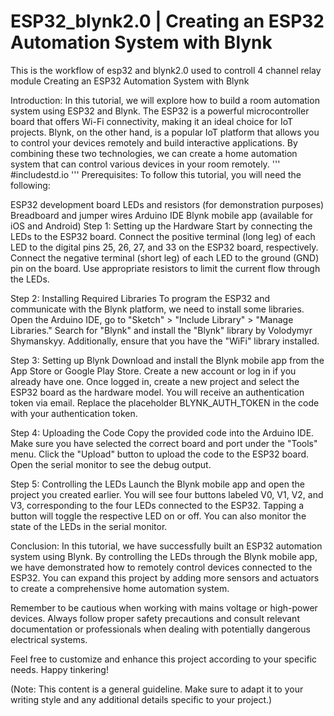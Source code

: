 # ESP32_blynk2.0 | Creating an ESP32 Automation System with Blynk
This is the workflow of esp32 and blynk2.0 used to controll 4 channel relay module 
Creating an ESP32 Automation System with Blynk

Introduction:
In this tutorial, we will explore how to build a room automation system using ESP32 and Blynk. The ESP32 is a powerful microcontroller board that offers Wi-Fi connectivity, making it an ideal choice for IoT projects. Blynk, on the other hand, is a popular IoT platform that allows you to control your devices remotely and build interactive applications. By combining these two technologies, we can create a home automation system that can control various devices in your room remotely.
'''
#includestd.io
'''
Prerequisites:
To follow this tutorial, you will need the following:

ESP32 development board
LEDs and resistors (for demonstration purposes)
Breadboard and jumper wires
Arduino IDE
Blynk mobile app (available for iOS and Android)
Step 1: Setting up the Hardware
Start by connecting the LEDs to the ESP32 board. Connect the positive terminal (long leg) of each LED to the digital pins 25, 26, 27, and 33 on the ESP32 board, respectively. Connect the negative terminal (short leg) of each LED to the ground (GND) pin on the board. Use appropriate resistors to limit the current flow through the LEDs.

Step 2: Installing Required Libraries
To program the ESP32 and communicate with the Blynk platform, we need to install some libraries. Open the Arduino IDE, go to "Sketch" > "Include Library" > "Manage Libraries." Search for "Blynk" and install the "Blynk" library by Volodymyr Shymanskyy. Additionally, ensure that you have the "WiFi" library installed.

Step 3: Setting up Blynk
Download and install the Blynk mobile app from the App Store or Google Play Store. Create a new account or log in if you already have one. Once logged in, create a new project and select the ESP32 board as the hardware model. You will receive an authentication token via email. Replace the placeholder BLYNK_AUTH_TOKEN in the code with your authentication token.

Step 4: Uploading the Code
Copy the provided code into the Arduino IDE. Make sure you have selected the correct board and port under the "Tools" menu. Click the "Upload" button to upload the code to the ESP32 board. Open the serial monitor to see the debug output.

Step 5: Controlling the LEDs
Launch the Blynk mobile app and open the project you created earlier. You will see four buttons labeled V0, V1, V2, and V3, corresponding to the four LEDs connected to the ESP32. Tapping a button will toggle the respective LED on or off. You can also monitor the state of the LEDs in the serial monitor.

Conclusion:
In this tutorial, we have successfully built an ESP32 automation system using Blynk. By controlling the LEDs through the Blynk mobile app, we have demonstrated how to remotely control devices connected to the ESP32. You can expand this project by adding more sensors and actuators to create a comprehensive home automation system.

Remember to be cautious when working with mains voltage or high-power devices. Always follow proper safety precautions and consult relevant documentation or professionals when dealing with potentially dangerous electrical systems.

Feel free to customize and enhance this project according to your specific needs. Happy tinkering!

(Note: This content is a general guideline. Make sure to adapt it to your writing style and any additional details specific to your project.)
